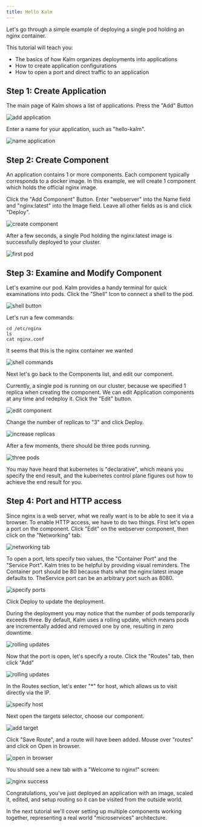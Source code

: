 ```yaml
---
title: Hello Kalm
---
```


Let's go through a simple example of deploying a single pod holding an nginx container.

This tutorial will teach you:

- The basics of how Kalm organizes deployments into applications
- How to create application configurations
- How to open a port and direct traffic to an application

## Step 1: Create Application

The main page of Kalm shows a list of applications. Press the "Add" Button

![add application](assets/add-app.png)

Enter a name for your application, such as "hello-kalm".

![name application](assets/name-app.png)

## Step 2: Create Component

An application contains 1 or more components. Each component typically corresponds to a docker image. In this example, we will create 1 component which holds the official nginx image.

Click the "Add Component" Button. Enter "webserver" into the Name field and "nginx:latest" into the Image field. Leave all other fields as is and click "Deploy".

![create component](assets/create-comp.png)

After a few seconds, a single Pod holding the nginx:latest image is successfully deployed to your cluster.

![first pod](assets/first-pod.png)

## Step 3: Examine and Modify Component

Let's examine our pod. Kalm provides a handy terminal for quick examinations into pods. Click the "Shell" Icon to connect a shell to the pod.

![shell button](assets/shell-button.png)

Let's run a few commands:

```
cd /etc/nginx
ls
cat nginx.conf
```

It seems that this is the nginx container we wanted

![shell commands](assets/shell-cmd.png)

Next let's go back to the Components list, and edit our component.

Currently, a single pod is running on our cluster, because we specified 1 replica when creating the component. We can edit Application components at any time and redeploy it. Click the "Edit" button.

![edit component](assets/edit-comp.png)

Change the number of replicas to "3" and click Deploy.

![increase replicas](assets/increase-replicas.png)

After a few moments, there should be three pods running.

![three pods](assets/three-pods.png)

You may have heard that kubernetes is "declarative", which means you specify the end result, and the kubernetes control plane figures out how to achieve the end result for you.

## Step 4: Port and HTTP access

Since nginx is a web server, what we really want is to be able to see it via a browser. To enable HTTP access, we have to do two things. First let's open a port on the component. Click "Edit" on the webserver component, then click on the "Networking" tab.

![networking tab](assets/networking-tab.png)

To open a port, lets specify two values, the "Container Port" and the "Service Port". Kalm tries to be helpful by providing visual reminders. The Container port should be 80 because thats what the nginx:latest image defaults to. TheService port can be an arbitrary port such as 8080.

![specify ports](assets/ports.png)

Click Deploy to update the deployment.

During the deployment you may notice that the number of pods temporarily exceeds three. By default, Kalm uses a rolling update, which means pods are incrementally added and removed one by one, resulting in zero downtime.

![rolling updates](assets/rolling-update.png)

Now that the port is open, let's specify a route. Click the "Routes" tab, then click "Add"

![rolling updates](assets/add-route.png)

In the Routes section, let's enter "\*" for host, which allows us to visit directly via the IP.

![specify host](assets/specify-host.png)

Next open the targets selector, choose our component.

![add target](assets/add-target.png)

Click "Save Route", and a route will have been added. Mouse over "routes" and click on Open in browser.

![open in browser](assets/open-in-browser.png)

You should see a new tab with a "Welcome to nginx!" screen:

![nginx success](assets/nginx-success.png)

Congratulations, you've just deployed an application with an image, scaled it, edited, and setup routing so it can be visited from the outside world.

In the next tutorial we'll cover setting up multiple components working together, representing a real world "microservices" architecture.
